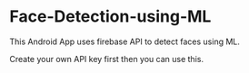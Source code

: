 # Face-Detection-using-ML


This Android App uses firebase API to detect faces using ML.


Create your own API key first then you can use this.

